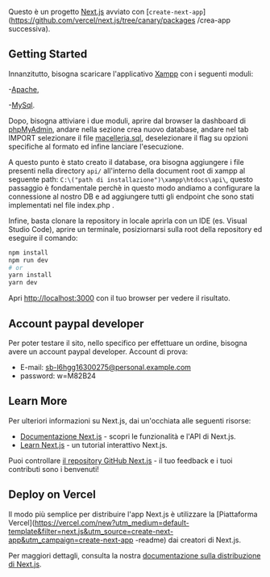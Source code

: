 Questo è un progetto [Next.js](https://nextjs.org/) avviato con [`create-next-app`](https://github.com/vercel/next.js/tree/canary/packages /crea-app successiva).

## Getting Started

Innanzitutto, bisogna scaricare l'applicativo [Xampp](https://www.apachefriends.org/download.html) con i seguenti moduli:

-[Apache](https://www.apache.org/),

-[MySql](https://nextjs.org/). 

Dopo, bisogna attiviare i due moduli, aprire dal browser la dashboard di [phpMyAdmin](https://skillforge.com/how-to-create-a-database-using-phpmyadmin-xampp/), 
andare nella sezione crea nuovo database, andare nel tab IMPORT selezionare il file [macelleria.sql](https://github.com/leominaudo/WebApp-Macelleria/blob/main/macelleria.sql), deselezionare il flag su opzioni specifiche al formato ed infine lanciare l'esecuzione.

A questo punto è stato creato il database, 
ora bisogna aggiungere i file presenti nella directory ```api/``` all'interno della document root di xampp al seguente path: 
```C:\("path di installazione")\xampp\htdocs\api\```, questo passaggio è fondamentale perchè in questo modo andiamo a configurare la connessione al nostro DB e ad aggiungere tutti gli endpoint che sono stati implementati nel file index.php .

Infine, basta clonare la repository in locale aprirla con un IDE (es. Visual Studio Code), aprire un terminale, posiziornarsi sulla root della repository ed eseguire il comando:
```bash
npm install
npm run dev
# or
yarn install 
yarn dev
```
Apri [http://localhost:3000](http://localhost:3000) con il tuo browser per vedere il risultato.

## Account paypal developer 

Per poter testare il sito, nello specifico per effettuare un ordine, bisogna avere un account paypal developer.
Account di prova: 
- E-mail: sb-l6hgg16300275@personal.example.com
- password: w=M82B24

## Learn More

Per ulteriori informazioni su Next.js, dai un'occhiata alle seguenti risorse:

- [Documentazione Next.js](https://nextjs.org/docs) - scopri le funzionalità e l'API di Next.js.
- [Learn Next.js](https://nextjs.org/learn) - un tutorial interattivo Next.js.

Puoi controllare [il repository GitHub Next.js](https://github.com/vercel/next.js/) - il tuo feedback e i tuoi contributi sono i benvenuti!

## Deploy on Vercel

Il modo più semplice per distribuire l'app Next.js è utilizzare la [Piattaforma Vercel](https://vercel.com/new?utm_medium=default-template&filter=next.js&utm_source=create-next-app&utm_campaign=create-next-app -readme) dai creatori di Next.js.

Per maggiori dettagli, consulta la nostra [documentazione sulla distribuzione di Next.js](https://nextjs.org/docs/deployment).
